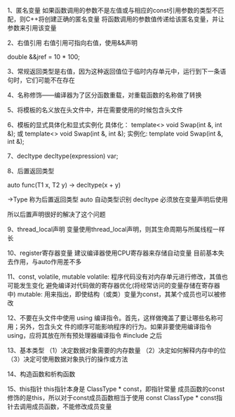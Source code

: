1、匿名变量
如果函数调用的参数不是左值或与相应的const引用参数的类型不匹配，则C++将创建正确的匿名变量
将函数调用的参数值传递给该匿名变量，并让参数来引用该变量

2、右值引用
右值引用可指向右值，使用&&声明

double &&jref = 10 * 100;

3、常规返回类型是右值，因为这种返回值位于临时内存单元中，运行到下一条语句时，它们可能不在存在

4、名称修饰——编译器为了区分函数重载，对重载函数的名称做了转换

5、将模板的名义放在头文件中，并在需要使用的时候包含头文件

6、模板的显式具体化和显式实例化
具体化：
	template<>
		void Swap<int>(int &, int &);
	或
	template<>
		void Swap(int &, int &);
实例化:
	template void Swap<int>(int &, int &);

7、decltype
decltype(expression) var;

8、后置返回类型

auto func(T1 x, T2 y) -> decltype(x + y)

->Type 称为后置返回类型
auto 自动类型识别
decltype 必须放在变量声明后使用

所以后置声明很好的解决了这个问题

9、thread_local声明
变量使用thread_local声明，则其生命周期与所属线程一样长


10、register寄存器变量
建议编译器使用CPU寄存器来存储自动变量
目前基本失去作用，与auto作用差不多


11、const, volatile, mutable
volatile: 程序代码没有对内存单元进行修改，其值也可能发生变化
		  避免编译对代码做的寄存器优化(将经常访问的变量存储在寄存器中)
mutable: 用来指出，即使结构（或类）变量为const，其某个成员也可以被修改

12、不要在头文件中使用 using 编译指令。首先，这样做掩盖了要让哪些名称可用；另外，包含头文
件的顺序可能影响程序的行为。如果非要使用编译指令 using，应将其放在所有预处理器编译指令
#include 之后

13、基本类型
（1）决定数据对象需要的内存数量
（2）决定如何解释内存中的位
（3）决定可使用数据对象执行的操作或方法


14、构造函数和析构函数


15、this指针
this指针本身是 ClassType * const，即指针常量
成员函数的const修饰的是this，所以对于const成员函数相当于使用 const ClassType * const指针去调用成员函数，不能修改成员变量












